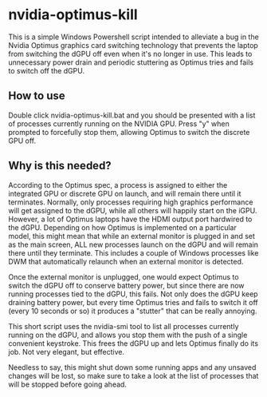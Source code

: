 # nvidia-optimus-kill
This is a simple Windows Powershell script intended to alleviate a bug in the Nvidia Optimus graphics card switching technology that prevents the laptop from switching the dGPU off even when it's no longer in use. This leads to unnecessary power drain and periodic stuttering as Optimus tries and fails to switch off the dGPU.

## How to use
Double click nvidia-optimus-kill.bat and you should be presented with a list of processes currently running on the NVIDIA GPU. Press "y" when prompted to forcefully stop them, allowing Optimus to switch the discrete GPU off.

## Why is this needed?
According to the Optimus spec, a process is assigned to either the integrated GPU or discrete GPU on launch, and will remain there until it terminates. Normally, only processes requiring high graphics performance will get assigned to the dGPU, while all others will happily start on the iGPU. However, a lot of Optimus laptops have the HDMI output port hardwired to the dGPU. Depending on how Optimus is implemented on a particular model, this might mean that while an external monitor is plugged in and set as the main screen, ALL new processes launch on the dGPU and will remain there until they terminate. This includes a couple of Windows processes like DWM that automatically relaunch when an external monitor is detected.

Once the external monitor is unplugged, one would expect Optimus to switch the dGPU off to conserve battery power, but since there are now running processes tied to the dGPU, this fails. Not only does the dGPU keep draining battery power, but every time Optimus tries and fails to switch it off (every 10 seconds or so) it produces a "stutter" that can be really annoying.

This short script uses the nvidia-smi tool to list all processes currently running on the dGPU, and allows you stop them with the push of a single convenient keystroke. This frees the dGPU up and lets Optimus finally do its job. Not very elegant, but effective.

Needless to say, this might shut down some running apps and any unsaved changes will be lost, so make sure to take a look at the list of processes that will be stopped before going ahead.

